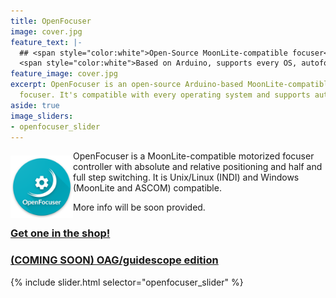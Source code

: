 ```yaml
---
title: OpenFocuser
image: cover.jpg
feature_text: |-
  ## <span style="color:white">Open-Source MoonLite-compatible focuser</span>
  <span style="color:white">Based on Arduino, supports every OS, autofocus compatible.</span>
feature_image: cover.jpg
excerpt: OpenFocuser is an open-source Arduino-based MoonLite-compatible telescope
  focuser. It's compatible with every operating system and supports autofocusing.
aside: true
image_sliders:
- openfocuser_slider
---
```


<img align="left" width="100" src="/projects/OpenFocuser/logo.png" style="position: relative; top: 8px; margin-bottom: 8px;" alt="OpenFocuser logo"> OpenFocuser is a MoonLite-compatible motorized focuser controller with absolute and relative positioning and half and full step switching. It is Unix/Linux (INDI) and Windows (MoonLite and ASCOM) compatible.

More info will be soon provided.
### <a href="/shop">Get one in the shop!</a>
### <a href="OpenFocuser/guidescope-oag">(COMING SOON) OAG/guidescope edition</a>

{% include slider.html selector="openfocuser_slider" %}
